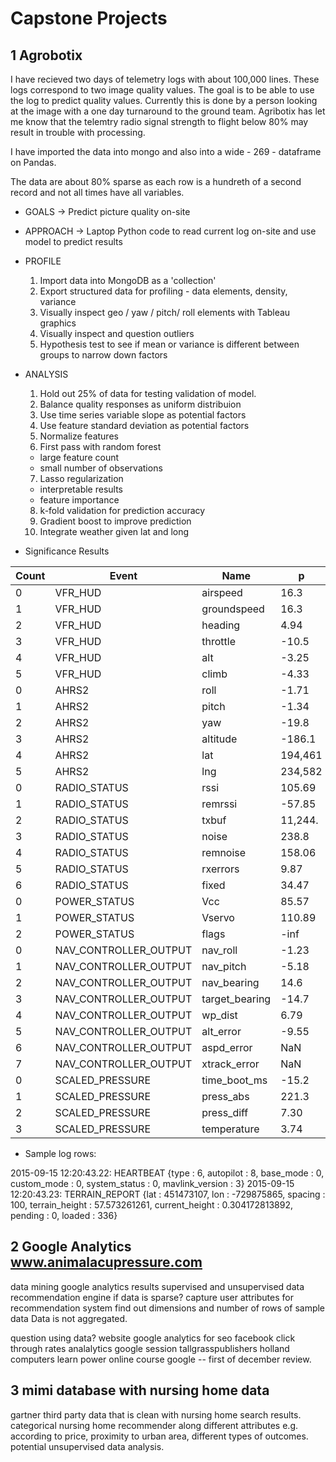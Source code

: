 # Capstone Projects

## 1 Agrobotix

I have recieved two days of telemetry logs with about 100,000 lines. These logs correspond to
two image quality values. The goal is to be able to use the log to predict quality values.
Currently this is done by a person looking at the image with a one day turnaround to the
ground team. Agribotix has let me know that the telemtry radio signal strength to flight below 80%
may result in trouble with processing.

I have imported the data into mongo and also into a wide - 269 - dataframe on Pandas.

The data are about 80% sparse as each row is a hundreth of a second record and not all 
times have all variables.

* GOALS -> Predict picture quality on-site

* APPROACH -> Laptop Python code to read current log on-site and use model to predict results

* PROFILE

  1. Import data into MongoDB as a 'collection'
  2. Export structured data for profiling - data elements, density, variance
  3. Visually inspect geo / yaw / pitch/ roll elements with Tableau graphics
  4. Visually inspect and question outliers
  5. Hypothesis test to see if mean or variance is different between groups to narrow down factors

* ANALYSIS
 
  1. Hold out 25% of data for testing validation of model.
  2. Balance quality responses as uniform distribuion 
  3. Use time series variable slope as potential factors
  4. Use feature standard deviation as potential factors
  5. Normalize features
  6. First pass with random forest
    * large feature count
    * small number of observations
  7. Lasso regularization
    * interpretable results
    * feature importance
  8. k-fold validation for prediction accuracy
  9. Gradient boost to improve prediction
  10. Integrate weather given lat and long

 * Significance Results

Count | Event | Name   | p |   t
----- | ----- | ------ |  --- | ---
0|VFR_HUD|airspeed|16.3|0.0
1|VFR_HUD|groundspeed|16.3|0.0
2|VFR_HUD|heading|4.94|0.0
3|VFR_HUD|throttle|-10.5|0.0
4|VFR_HUD|alt|-3.25|0.0
5|VFR_HUD|climb|-4.33|0.0
0|AHRS2|roll|-1.71|0.087
1|AHRS2|pitch|-1.34|0.18
2|AHRS2|yaw|-19.8|0.0
3|AHRS2|altitude|-186.1|0.0
4|AHRS2|lat|194,461|0.0
5|AHRS2|lng|234,582|0.0
0|RADIO_STATUS|rssi|105.69|0.0
1|RADIO_STATUS|remrssi|-57.85|0.0
2|RADIO_STATUS|txbuf|11,244.|0.0
3|RADIO_STATUS|noise|238.8|0.0
4|RADIO_STATUS|remnoise|158.06|0.0
5|RADIO_STATUS|rxerrors|9.87|0.0
6|RADIO_STATUS|fixed|34.47|0.0
0|POWER_STATUS|Vcc|85.57|0.00
1|POWER_STATUS|Vservo|110.89|0.00
2|POWER_STATUS|flags|-inf|0.00
0|NAV_CONTROLLER_OUTPUT|nav_roll|-1.23|0.217
1|NAV_CONTROLLER_OUTPUT|nav_pitch|-5.18|0.0
2|NAV_CONTROLLER_OUTPUT|nav_bearing|14.6|0.0
3|NAV_CONTROLLER_OUTPUT|target_bearing|-14.7|0.0
4|NAV_CONTROLLER_OUTPUT|wp_dist|6.79|0.0
5|NAV_CONTROLLER_OUTPUT|alt_error|-9.55|0.0
6|NAV_CONTROLLER_OUTPUT|aspd_error|NaN|NaN
7|NAV_CONTROLLER_OUTPUT|xtrack_error|NaN|NaN
0|SCALED_PRESSURE|time_boot_ms|-15.2|0.0
1|SCALED_PRESSURE|press_abs|221.3|0.00
2|SCALED_PRESSURE|press_diff|7.30|0.0
3|SCALED_PRESSURE|temperature|3.74|0.0

 * Sample log rows:

2015-09-15 12:20:43.22: HEARTBEAT {type : 6, autopilot : 8, base_mode : 0, custom_mode : 0, system_status : 0, mavlink_version : 3}
2015-09-15 12:20:43.23: TERRAIN_REPORT {lat : 451473107, lon : -729875865, spacing : 100, terrain_height : 57.573261261, current_height : 0.304172813892, pending : 0, loaded : 336}

## 2 Google Analytics www.animalacupressure.com 

data mining google analytics results
supervised and unsupervised data
recommendation engine if data is sparse?
capture user attributes for recommendation system
find out dimensions and number of rows of sample data
Data is not aggregated.

question using data?
website google analytics for seo
facebook
click through rates
analalytics google
session
tallgrasspublishers
holland computers
learn power online course
google --
first of december review.

## 3 mimi database with nursing home data

gartner third party data that is clean with nursing home search
results. categorical nursing home recommender along different
attributes e.g. according to price, proximity to urban area,
different types of outcomes.
potential unsupervised data analysis.



